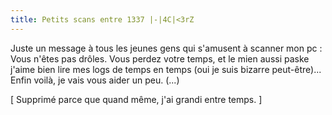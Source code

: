 ```yaml
---
title: Petits scans entre 1337 |-|4C|<3rZ
---
```


Juste un message à tous les jeunes gens qui s'amusent à scanner mon pc : Vous
n'êtes pas drôles. Vous perdez votre temps, et le mien aussi paske j'aime bien
lire mes logs de temps en temps (oui je suis bizarre peut-être)... Enfin
voilà, je vais vous aider un peu. (...)

[ Supprimé parce que quand même, j'ai grandi entre temps. ]

